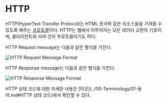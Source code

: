 # HTTP

HTTP(HyperText Transfer Protocol)는 HTML 문서와 같은 리소스들을 가져올 수 있도록 해주는 [프로토콜](../00-Terminology/01-용어.md#프로토콜(Protocol))이다. HTTP는 웹에서 이루어지는 모든 데이터 교환의 기초이며, 클라이언트와 서버 간의 프로토콜이기도 하다.

HTTP Request message는 다음과 같은 형식을 가진다.

![HTTP Request Message Format](https://user-images.githubusercontent.com/95019875/176104240-f4a20a63-e3f5-4f72-b91b-4e7ac8d2a96b.png)

HTTP Response message는 다음과 같은 형식을 가진다.

![HTTP Response Message Format](https://user-images.githubusercontent.com/95019875/176104273-328a648a-7db1-470e-9c05-82b41879a9f5.png)

HTTP 상태 코드에 대한 자세한 내용은 [이곳](../00-Terminology/01-용어.md#HTTP 상태 코드)에서 확인할 수 있다.
